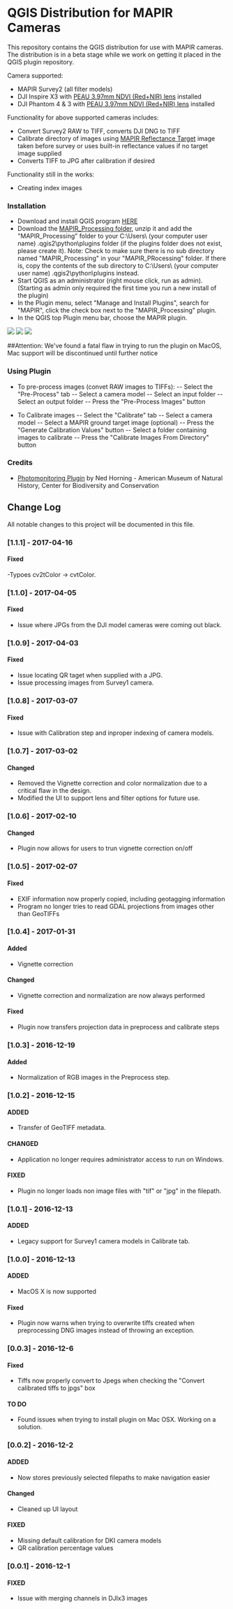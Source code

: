 # QGIS Distribution for MAPIR Cameras
This repository contains the QGIS distribution for use with MAPIR cameras. The distribution is in a beta stage while we work on getting it placed in the QGIS plugin repository.

Camera supported:
- MAPIR Survey2 (all filter models)
- DJI Inspire X3 with [PEAU 3.97mm NDVI (Red+NIR) lens](http://www.peauproductions.com/products/gp39728) installed
- DJI Phantom 4 & 3 with [PEAU 3.97mm NDVI (Red+NIR) lens](http://www.peauproductions.com/products/gp39728) installed

Functionality for above supported cameras includes:
- Convert Survey2 RAW to TIFF, converts DJI DNG to TIFF
- Calibrate directory of images using [MAPIR Reflectance Target](http://www.mapir.camera/collections/accessories/products/mapir-camera-calibration-ground-target-package) image taken before survey or uses built-in reflectance values if no target image supplied
- Converts TIFF to JPG after calibration if desired

Functionality still in the works:
- Creating index images

### Installation
- Download and install QGIS program [HERE](http://www.qgis.org/en/site/forusers/download.html)
- Download the [MAPIR_Processing folder](https://github.com/mapircamera/QGIS/tree/master/Packages), unzip it and add the "MAPIR_Processing" folder to your C:\Users\ (your computer user name) \.qgis2\python\plugins folder (if the plugins folder does not exist, please create it). Note: Check to make sure there is no sub directory named "MAPIR_Processing" in your "MAPIR_PRocessing" folder. If there is, copy the contents of the sub directory to C:\Users\ (your computer user name) \.qgis2\python\plugins instead.
- Start QGIS as an administrator (right mouse click, run as admin). (Starting as admin only required the first time you run a new install of the plugin)
- In the Plugin menu, select "Manage and Install Plugins", search for "MAPIR", click the check box next to the "MAPIR_Processing" plugin.
- In the QGIS top Plugin menu bar, choose the MAPIR plugin.

![](qgis_folder.PNG)
![](qgis_folder2.PNG)
![](qgis_plugin.PNG)

##Attention: We've found a fatal flaw in trying to run the plugin on MacOS, Mac support will be discontinued until further notice


### Using Plugin

- To pre-process images (convet RAW images to TIFFs):
-- Select the "Pre-Process" tab
-- Select a camera model
-- Select an input folder
-- Select an output folder
-- Press the "Pre-Process Images" button

- To Calibrate images
-- Select the "Calibrate" tab
-- Select a camera model
-- Select a MAPIR ground target image (optional)
-- Press the "Generate Calibration Values" button
-- Select a folder containing images to calibrate
-- Press the "Calibrate Images From Directory" button

### Credits
 - [Photomonitoring Plugin](https://github.com/nedhorning/PhotoMonitoringPlugin) by Ned Horning - American Museum of Natural History, Center for Biodiversity and Conservation

## Change Log
All notable changes to this project will be documented in this file.

### [1.1.1] - 2017-04-16
#### Fixed
-Typoes cv2tColor -> cvtColor.

### [1.1.0] - 2017-04-05
#### Fixed
- Issue where JPGs from the DJI model cameras were coming out black.

### [1.0.9] - 2017-04-03
#### Fixed
- Issue locating QR taget when supplied with a JPG.
- Issue processing images from Survey1 camera.

### [1.0.8] - 2017-03-07
#### Fixed
- Issue with Calibration step and inproper indexing of camera models.

### [1.0.7] - 2017-03-02
#### Changed
- Removed the Vignette correction and color normalization due to a critical flaw in the design. 
- Modified the UI to support lens and filter options for future use.

### [1.0.6] - 2017-02-10
#### Changed
- Plugin now allows for users to trun vignette correction on/off

### [1.0.5] - 2017-02-07
#### Fixed
- EXIF information now properly copied, including geotagging information
- Program no longer tries to read GDAL projections from images other than GeoTIFFs

### [1.0.4] - 2017-01-31
#### Added
- Vignette correction

#### Changed
- Vignette correction and normalization are now always performed

#### Fixed
- Plugin now transfers projection data in preprocess and calibrate steps

### [1.0.3] - 2016-12-19
#### Added
- Normalization of RGB images in the Preprocess step.

### [1.0.2] - 2016-12-15
#### ADDED
- Transfer of GeoTIFF metadata.

#### CHANGED
- Application no longer requires administrator access to run on Windows.

#### FIXED
- Plugin no longer loads non image files with "tif" or "jpg" in the filepath.

### [1.0.1] - 2016-12-13
#### ADDED
- Legacy support for Survey1 camera models in Calibrate tab.

### [1.0.0] - 2016-12-13
#### ADDED
- MacOS X is now supported

#### Fixed
- Plugin now warns when trying to overwrite tiffs created when preprocessing DNG images instead of throwing an exception.

### [0.0.3] - 2016-12-6
#### Fixed
- Tiffs now properly convert to Jpegs when checking the "Convert calibrated tiffs to jpgs" box

#### TO DO
- Found issues when trying to install plugin on Mac OSX. Working on a solution.

### [0.0.2] - 2016-12-2
#### ADDED
- Now stores previously selected filepaths to make navigation easier

#### Changed
- Cleaned up UI layout

#### FIXED
- Missing default calibration for DKI camera models
- QR calibration percentage values

### [0.0.1] - 2016-12-1
#### FIXED
- Issue with merging channels in DJIx3 images


